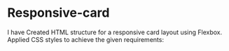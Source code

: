 # Responsive-card
I have Created HTML structure for a responsive card layout using Flexbox.  Applied CSS styles to achieve the given requirements:
